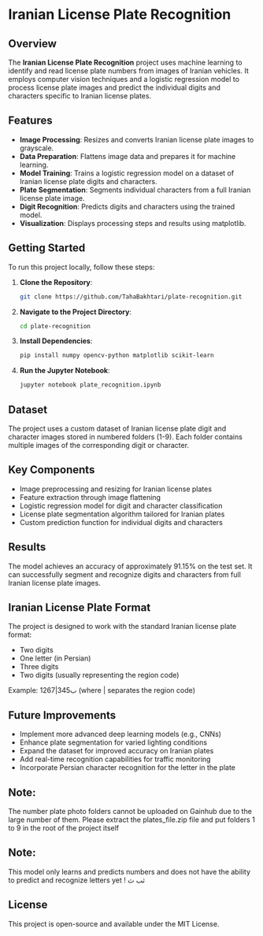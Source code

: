 # Iranian License Plate Recognition

## Overview

The **Iranian License Plate Recognition** project uses machine learning to identify and read license plate numbers from images of Iranian vehicles. It employs computer vision techniques and a logistic regression model to process license plate images and predict the individual digits and characters specific to Iranian license plates.

## Features

- **Image Processing**: Resizes and converts Iranian license plate images to grayscale.
- **Data Preparation**: Flattens image data and prepares it for machine learning.
- **Model Training**: Trains a logistic regression model on a dataset of Iranian license plate digits and characters.
- **Plate Segmentation**: Segments individual characters from a full Iranian license plate image.
- **Digit Recognition**: Predicts digits and characters using the trained model.
- **Visualization**: Displays processing steps and results using matplotlib.

## Getting Started

To run this project locally, follow these steps:

1. **Clone the Repository**:
   ```bash
   git clone https://github.com/TahaBakhtari/plate-recognition.git
   ```

2. **Navigate to the Project Directory**:
   ```bash
   cd plate-recognition
   ```

3. **Install Dependencies**:
   ```bash
   pip install numpy opencv-python matplotlib scikit-learn
   ```

4. **Run the Jupyter Notebook**:
   ```bash
   jupyter notebook plate_recognition.ipynb
   ```

## Dataset

The project uses a custom dataset of Iranian license plate digit and character images stored in numbered folders (1-9). Each folder contains multiple images of the corresponding digit or character.

## Key Components

- Image preprocessing and resizing for Iranian license plates
- Feature extraction through image flattening
- Logistic regression model for digit and character classification
- License plate segmentation algorithm tailored for Iranian plates
- Custom prediction function for individual digits and characters

## Results

The model achieves an accuracy of approximately 91.15% on the test set. It can successfully segment and recognize digits and characters from full Iranian license plate images.

## Iranian License Plate Format

The project is designed to work with the standard Iranian license plate format:
- Two digits
- One letter (in Persian)
- Three digits
- Two digits (usually representing the region code)

Example: 12ب345|67 (where | separates the region code)

## Future Improvements

- Implement more advanced deep learning models (e.g., CNNs)
- Enhance plate segmentation for varied lighting conditions
- Expand the dataset for improved accuracy on Iranian plates
- Add real-time recognition capabilities for traffic monitoring
- Incorporate Persian character recognition for the letter in the plate

## Note: 
The number plate photo folders cannot be uploaded on Gainhub due to the large number of them.
Please extract the plates_file.zip file and put folders 1 to 9 in the root of the project itself


## Note: 
This model only learns and predicts numbers and does not have the ability to predict and recognize letters yet !
ثب
ث
## License

This project is open-source and available under the MIT License.
